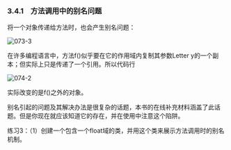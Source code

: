 ### 3.4.1　方法调用中的别名问题

将一个对象传递给方法时，也会产生别名问题：

![073-3](../Images/image02656.jpeg)

在许多编程语言中，方法f()似乎要在它的作用域内复制其参数Letter y的一个副本；但实际上只是传递了一个引用。所以代码行

![074-2](../Images/image02657.jpeg)

实际改变的是f()之外的对象。

别名引起的问题及其解决办法是很复杂的话题，本书的在线补充材料涵盖了此话题。但是你现在就应该知道它的存在，并在使用中注意这个陷阱。

练习3：（1）创建一个包含一个float域的类，并用这个类来展示方法调用时的别名机制。